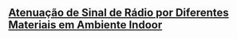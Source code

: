 ## [Atenuação de Sinal de Rádio por Diferentes Materiais em Ambiente Indoor](https://github.com/andreviegas/HeliumBrasil/blob/9b3a4cc86046c3e7f26aa7899d0cae879e1f2107/documentos/ERNESTO%20HENRIQUE%20RICHTER%20Campinas%202019.pdf)


